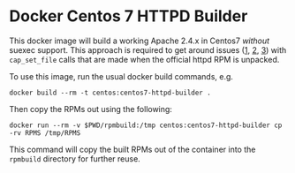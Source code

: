 Docker Centos 7 HTTPD Builder
============================

This docker image will build a working Apache 2.4.x in Centos7 *without* suexec support. This approach is required to get around
issues ([1][bug1], [2][bug2], [3][bug3]) with ``cap_set_file`` calls that are made when the official httpd RPM is unpacked.

To use this image, run the usual docker build commands, e.g.

    docker build --rm -t centos:centos7-httpd-builder .

Then copy the RPMs out using the following:

    docker run --rm -v $PWD/rpmbuild:/tmp centos:centos7-httpd-builder cp -rv RPMS /tmp/RPMS

This command will copy the built RPMs out of the container into the ``rpmbuild`` directory for further reuse.

[bug1]: https://github.com/docker/docker/issues/8966
[bug2]: https://bugzilla.redhat.com/show_bug.cgi?id=1012952
[bug3]: http://bugs.centos.org/view.php?id=7489
